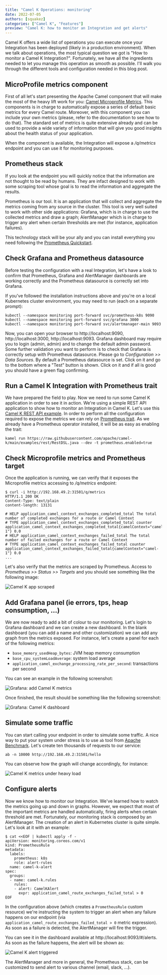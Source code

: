 ```yaml
---
title: "Camel K Operations: monitoring"
date: 2022-07-05
authors: [squakez]
categories: ["Camel K", "Features"]
preview: "Camel K: how to monitor an Integration and get alerts"
---
```


Camel K offers a wide list of operations you can execute once your Integration has been deployed (likely in a production environment). When we talk about operations, the most typical question we got is "How to monitor a Camel K Integration?". Fortunately, we have all the ingredients needed to let you manage this operation as smooth as possible. I'll walk you through the different tools and configuration needed in this blog post.

## MicroProfile metrics component

First of all let's start presenting the Apache Camel component that will make the most of the heavy lift work for you: [Camel Microprofile Metrics](/components/next/microprofile-metrics-component.html). This components is in charge to automatically expose a series of default basic metrics for every Camel route. Moreover, with this component you can include your own metrics (please, refer to the documentation to see how to do that). The standard set of metrics is quite extensive already and can be used to provide a wide variety of information that will give you good insights about the health status of your application.

When the component is available, the Integration will expose a _/q/metrics_ endpoint and you can use it for monitoring purposes.

## Prometheus stack

If you look at the endpoint you will quickly notice that the information are not thought to be read by humans. They are infact designed to work with some scraping tool whose goal is to read the information and aggregate the results.

Prometheus is our tool. It is an application that will collect and aggregate the metrics coming from any source in the cluster. This tool is very well suited to work with other side applications: Grafana, which is in charge to use the collected metrics and draw a graph; AlertManager which is in charge to trigger any alert when certain thresholds are met (for instance, application failures).

This technology stack will be your ally and you can install everything you need following the [Prometheus Quickstart](https://prometheus-operator.dev/docs/prologue/quick-start/).

## Check Grafana and Prometheus datasource

Before testing the configuration with a real Integration, let's have a look to confirm that Prometheus, Grafana and AlertManager dashboards are working correctly and the Prometheus datasource is correctly set into Grafana.

If you've followed the installation instructions above and you're on a local Kubernetes cluster environment, you may need to run (each on a separate prompt):

```
kubectl --namespace monitoring port-forward svc/prometheus-k8s 9090
kubectl --namespace monitoring port-forward svc/grafana 3000
kubectl --namespace monitoring port-forward svc/alertmanager-main 9093
```

Now, you can open your browser to http://localhost:9090, http://localhost:3000, http://localhost:9093. Grafana dashboard may require you to login (admin, admin) and to change the default admin password. Some further validation you want to perform is to check that Grafana is correctly setup with Prometheus datasource. Please go to _Configuration >> Data Sources_. By default a Prometheus datasource is set. Click on it and go to the bottom where a "Test" button is shown. Click on it and if all is good you should have a green flag confirming.

## Run a Camel K Integration with Prometheus trait

We have prepared the field to play. Now we need to run some Camel K application in order to see it in action. We're using a simple REST API application to show how to monitor an Integration in Camel K. Let's use this [Camel K REST API example](https://github.com/apache/camel-k/blob/main/examples/rest/RestDSL.java). In order to perform all the configuration required to expose the metrics we can rely on [Prometheus trait](/camel-k/next/traits/prometheus.html). As we already have a Prometheus operator installed, it will be as easy as enabling the trait:

```
kamel run https://raw.githubusercontent.com/apache/camel-k/main/examples/rest/RestDSL.java --dev -t prometheus.enabled=true
```

## Check Microprofile metrics and Prometheus target

Once the application is running, we can verify that it exposes the Microprofile metrics accessing to _/q/metrics_ endpoint:

```
$ curl -i http://192.168.49.2:31501/q/metrics
HTTP/1.1 200 OK
Content-Type: text/plain
content-length: 13131

# HELP application_camel_context_exchanges_completed_total The total number of completed exchanges for a route or Camel Context
# TYPE application_camel_context_exchanges_completed_total counter
application_camel_context_exchanges_completed_total{camelContext="camel-1"} 0.0
# HELP application_camel_context_exchanges_failed_total The total number of failed exchanges for a route or Camel Context
# TYPE application_camel_context_exchanges_failed_total counter
application_camel_context_exchanges_failed_total{camelContext="camel-1"} 0.0
...
```

Let's also verify that the metrics are scraped by Prometheus. Access to _Prometheus >> Status >> Targets_ and you should see something like the following image:

![Camel K app scraped](./1-prometheus-camel-k-targets.png)

## Add Grafana panel (ie errors, tps, heap consumption, ...)

We are now ready to add a bit of colour to our monitoring. Let's login to Grafana dashboard and we can create a new dashboard. In the blank dashboard (you can add a name and other customization) we can add any graph from the metrics exposed. For instance, let's create a panel for each of the following metrics:

* `base_memory_usedHeap_bytes`: JVM heap memory consumption
* `base_cpu_systemLoadAverage`: system load average
* `application_camel_exchange_processing_rate_per_second`: transactions per second

You can see an example in the following screenshot:

![Grafana: add Camel K metrics](./2-add-grafana-panel.png)

Once finished, the result should be something like the following screenshot:

![Grafana: Camel K dashboard](./3-grafana-camel-k-dashboard.png)

## Simulate some traffic

You can start calling your endpoint in order to simulate some traffic. A nice way to put your system under stress is to use `ab` tool from [Apache Benchmark](https://httpd.apache.org/docs/2.4/programs/ab.html). Let's create ten thousands of requests to our service:

```
ab -n 10000 http://192.168.49.2:31501/hello
```
You can observe how the graph will change accordingly, for instance:

![Camel K metrics under heavy load](./4-rest-under-stress.png)

## Configure alerts

Now we know how to monitor our Integration. We've learned how to watch the metrics going up and down in graphs. However, we expect that most of the important metrics are handled automatically, firing alerts when certain threshold are met. Fortunately, our monitoring stack is composed by an AlertManager. The creation of an alert in Kubernetes cluster is quite simple. Let's look at it with an example:

```
$ cat <<EOF | kubectl apply -f -
apiVersion: monitoring.coreos.com/v1
kind: PrometheusRule
metadata:
  labels:
    prometheus: k8s
    role: alert-rules
  name: camel-k-alert
spec:
  groups:
  - name: camel-k.rules
    rules:
    - alert: CamelKAlert
      expr: application_camel_route_exchanges_failed_total > 0
EOF
```

In the configuration above (which creates a `PrometheusRule` custom resource) we're instructing the system to trigger an alert when any failure happens on our endpoint (via `application_camel_route_exchanges_failed_total > 0` metric expression). As soon as a failure is detected, the AlertManager will fire the trigger.

You can see it in the dashboard available at http://localhost:9093/#/alerts. As soon as the failure happens, the alert will be shown as:

![Camel K alert triggered](./5-alert-triggered.png)

The AlertManager and more in general, the Prometheus stack, can be customized to send alert to various channel (email, slack, ...).